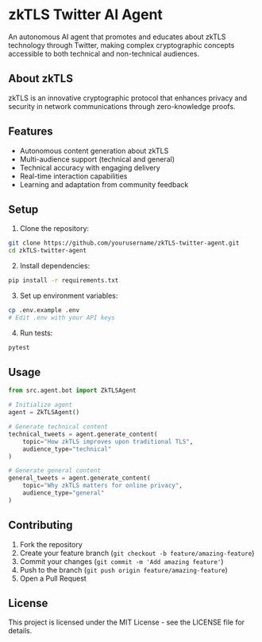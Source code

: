 # zkTLS Twitter AI Agent

An autonomous AI agent that promotes and educates about zkTLS technology through Twitter, making complex cryptographic concepts accessible to both technical and non-technical audiences.

## About zkTLS
zkTLS is an innovative cryptographic protocol that enhances privacy and security in network communications through zero-knowledge proofs.

## Features

- Autonomous content generation about zkTLS
- Multi-audience support (technical and general)
- Technical accuracy with engaging delivery
- Real-time interaction capabilities
- Learning and adaptation from community feedback

## Setup

1. Clone the repository:
```bash
git clone https://github.com/yourusername/zkTLS-twitter-agent.git
cd zkTLS-twitter-agent
```

2. Install dependencies:
```bash
pip install -r requirements.txt
```

3. Set up environment variables:
```bash
cp .env.example .env
# Edit .env with your API keys
```

4. Run tests:
```bash
pytest
```

## Usage

```python
from src.agent.bot import ZkTLSAgent

# Initialize agent
agent = ZkTLSAgent()

# Generate technical content
technical_tweets = agent.generate_content(
    topic="How zkTLS improves upon traditional TLS",
    audience_type="technical"
)

# Generate general content
general_tweets = agent.generate_content(
    topic="Why zkTLS matters for online privacy",
    audience_type="general"
)
```

## Contributing

1. Fork the repository
2. Create your feature branch (`git checkout -b feature/amazing-feature`)
3. Commit your changes (`git commit -m 'Add amazing feature'`)
4. Push to the branch (`git push origin feature/amazing-feature`)
5. Open a Pull Request

## License

This project is licensed under the MIT License - see the LICENSE file for details. 